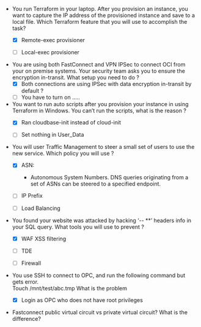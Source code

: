 - You run Terraform in your laptop.  After you provision an instance, you want to capture the IP address of the provisioned instance and save to a local file.
Which Terraform feature that you will use to accomplish the task?
  - [x] Remote-exec provisioner
  - [ ] Local-exec provisioner


- You are using both FastConnect and VPN IPSec to connect OCI from your on premise systems.   Your security team asks you to ensure the encryption in-transit.  What setup you need to do ?
  - [x]	Both connections are using IPSec with data encryption in-transit by default ?
  - [ ]	You have to turn on …..

- You want to run auto scripts after you provision your instance in using Terraform in Windows.  You can’t run the scripts, what is the reason ? 
  - [x]	Ran cloudbase-init instead of cloud-init
  - [ ]	Set nothing in User_Data
  

- You will user Traffic Management to steer a small set of users to use the new service.  Which policy you will use ?
	- [x]	ASN:
		- Autonomous System Numbers. DNS queries originating from a set of ASNs can be steered to a specified endpoint.
	- [ ]	IP Prefix
	- [ ]	Load Balancing


- You found your website was attacked by hacking ‘-- **’ headers info in your SQL query. What tools you will use to prevent ?
	- [x] WAF XSS filtering
	- [ ] TDE
	- [ ] Firewall


- You use SSH to connect to OPC, and run the following command but gets error.  
	Touch /mnt/test/abc.tmp
What is the problem
	- [x] Login as OPC who does not have root privileges


- Fastconnect public virtual circuit vs private virtual circuit?  What is the difference?
